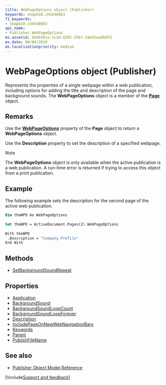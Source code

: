 ```yaml
---
title: WebPageOptions object (Publisher)
keywords: vbapb10.chm548863
f1_keywords:
- vbapb10.chm548863
api_name:
- Publisher.WebPageOptions
ms.assetid: 694b56ce-1c2d-8202-25b7-19e55aadb0fd
ms.date: 06/04/2019
ms.localizationpriority: medium
---
```



# WebPageOptions object (Publisher)

Represents the properties of a single webpage within a web publication, including options for adding the title and description of the page and background sounds. The **WebPageOptions** object is a member of the **[Page](Publisher.Page.md)** object.
 

## Remarks

Use the **[WebPageOptions](Publisher.Page.WebPageOptions.md)** property of the **Page** object to return a **WebPageOptions** object. 

Use the **Description** property to set the description of a specified webpage. 

> [!NOTE] 
> The **WebPageOptions** object is only available when the active publication is a web publication. A run-time error is returned if trying to access this object from a print publication.
 

## Example

The following example sets the description for the second page of the active web publication.

```vb
Dim theWPO As WebPageOptions 
 
Set theWPO = ActiveDocument.Pages(2).WebPageOptions 
 
With theWPO 
 .Description = "Company Profile" 
End With
```


## Methods

- [SetBackgroundSoundRepeat](Publisher.WebPageOptions.SetBackgroundSoundRepeat.md)

## Properties

- [Application](Publisher.WebPageOptions.Application.md)
- [BackgroundSound](Publisher.WebPageOptions.BackgroundSound.md)
- [BackgroundSoundLoopCount](Publisher.WebPageOptions.BackgroundSoundLoopCount.md)
- [BackgroundSoundLoopForever](Publisher.WebPageOptions.BackgroundSoundLoopForever.md)
- [Description](Publisher.WebPageOptions.Description.md)
- [IncludePageOnNewWebNavigationBars](Publisher.WebPageOptions.IncludePageOnNewWebNavigationBars.md)
- [Keywords](Publisher.WebPageOptions.Keywords.md)
- [Parent](Publisher.WebPageOptions.Parent.md)
- [PublishFileName](Publisher.WebPageOptions.PublishFileName.md)

## See also

- [Publisher Object Model Reference](overview/publisher/object-model.md)



[!include[Support and feedback](~/includes/feedback-boilerplate.md)]